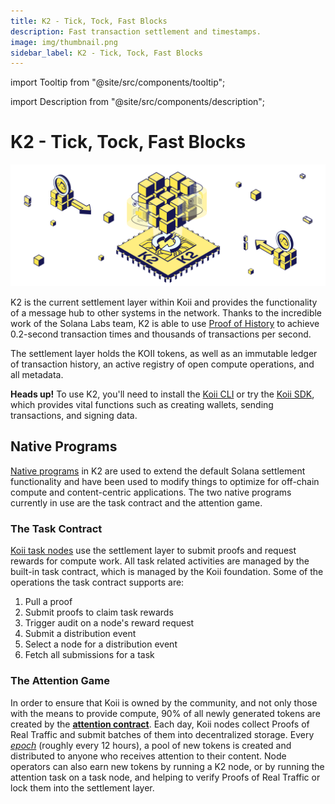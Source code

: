 ```yaml
---
title: K2 - Tick, Tock, Fast Blocks
description: Fast transaction settlement and timestamps.
image: img/thumbnail.png
sidebar_label: K2 - Tick, Tock, Fast Blocks
---
```


import Tooltip from "@site/src/components/tooltip";

import Description from "@site/src/components/description";

# K2 - Tick, Tock, Fast Blocks

![K2](./img/K2%20-%20Tick%2C%20Tock%2C%20Fast%20Blocks.svg)

<Description
  text="Fast transaction settlement and timestamps."
/>

K2 is the current settlement layer within Koii and provides the functionality of a message hub to other systems in the network. Thanks to the incredible work of the Solana Labs team, K2 is able to use [Proof of History](https://tokens-economy.gitbook.io/consensus/chain-based-proof-of-capacity-space/proof-of-history) to achieve 0.2-second transaction times and thousands of transactions per second.&#x20;

The settlement layer holds the KOII tokens, as well as an immutable ledger of transaction history, an active registry of open compute operations, and all <Tooltip text="compute task"/> metadata.

**Heads up!** To use K2, you'll need to install the [Koii CLI](/develop/category/koii-command-line-tool) or try the [Koii SDK](/quickstart/koii-software-toolkit-sdk/what-is-the-koii-sdk), which provides vital functions such as creating wallets, sending transactions, and signing data.

## Native Programs

[Native programs](https://docs.solana.com/developing/runtime-facilities/programs) in K2 are used to extend the default Solana settlement functionality and have been used to modify things to optimize for off-chain compute and content-centric applications. The two native programs currently in use are the task contract and the attention game.

### The Task Contract

[Koii task nodes](/quickstart/command-line-tool/task-node-cli) use the settlement layer to submit proofs and request rewards for compute work. All task related activities are managed by the built-in task contract, which is managed by the Koii foundation. Some of the operations the task contract supports are:

1. Pull a <Tooltip text="timestamp"/> proof&#x20;
2. Submit proofs to claim task rewards
3. Trigger audit on a node's reward request
4. Submit a distribution event
5. Select a node for a distribution event
6. Fetch all submissions for a task

### The Attention Game

In order to ensure that Koii is owned by the community, and not only those with the means to provide compute, 90% of all newly generated tokens are created by the [**attention contract**](/develop/attention-mining/proof-of-real-traffic/attention-mining). Each day, Koii nodes collect Proofs of Real Traffic and submit batches of them into decentralized storage. Every [_epoch_](https://docs.solana.com/terminology#epoch) (roughly every 12 hours), a pool of new tokens is created and distributed to anyone who receives attention to their content. Node operators can also earn new tokens by running a K2 node, or by running the attention task on a task node, and helping to verify Proofs of Real Traffic or lock them into the settlement layer.
